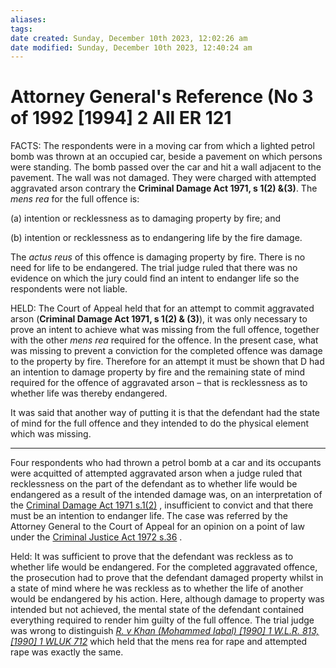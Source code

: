 ```yaml
---
aliases: 
tags: 
date created: Sunday, December 10th 2023, 12:02:26 am
date modified: Sunday, December 10th 2023, 12:40:24 am
---
```


# Attorney General's Reference (No 3 of 1992 [1994] 2 All ER 121

FACTS: The respondents were in a moving car from which a lighted petrol bomb was thrown at an occupied car, beside a pavement on which persons were standing. The bomb passed over the car and hit a wall adjacent to the pavement. The wall was not damaged. They were charged with attempted aggravated arson contrary the **Criminal Damage Act 1971, s 1(2) &(3)**. The _mens rea_ for the full offence is:

(a) intention or recklessness as to damaging property by fire; and

(b) intention or recklessness as to endangering life by the fire damage.

The _actus reus_ of this offence is damaging property by fire. There is no need for life to be endangered. The trial judge ruled that there was no evidence on which the jury could find an intent to endanger life so the respondents were not liable.

HELD: The Court of Appeal held that for an attempt to commit aggravated arson (**Criminal Damage Act 1971, s 1(2) & (3)**), it was only necessary to prove an intent to achieve what was missing from the full offence, together with the other _mens rea_ required for the offence. In the present case, what was missing to prevent a conviction for the completed offence was damage to the property by fire. Therefore for an attempt it must be shown that D had an intention to damage property by fire and the remaining state of mind required for the offence of aggravated arson – that is recklessness as to whether life was thereby endangered.

It was said that another way of putting it is that the defendant had the state of mind for the full offence and they intended to do the physical element which was missing.

---

Four respondents who had thrown a petrol bomb at a car and its occupants were acquitted of attempted aggravated arson when a judge ruled that recklessness on the part of the defendant as to whether life would be endangered as a result of the intended damage was, on an interpretation of the [Criminal Damage Act 1971 s.1(2)](https://uk.westlaw.com/Document/I07FFEF90E44911DA8D70A0E70A78ED65/View/FullText.html?originationContext=document&transitionType=DocumentItem&ppcid=6dcc59153d804f3ea60242d101b2e93b&contextData=(sc.Default)) , insufficient to convict and that there must be an intention to endanger life. The case was referred by the Attorney General to the Court of Appeal for an opinion on a point of law under the [Criminal Justice Act 1972 s.36](https://uk.westlaw.com/Document/I26D46450E44911DA8D70A0E70A78ED65/View/FullText.html?originationContext=document&transitionType=DocumentItem&ppcid=6dcc59153d804f3ea60242d101b2e93b&contextData=(sc.Default)) .

Held: It was sufficient to prove that the defendant was reckless as to whether life would be endangered. For the completed aggravated offence, the prosecution had to prove that the defendant damaged property whilst in a state of mind where he was reckless as to whether the life of another would be endangered by his action. Here, although damage to property was intended but not achieved, the mental state of the defendant contained everything required to render him guilty of the full offence. The trial judge was wrong to distinguish _[R. v Khan (Mohammed Iqbal) [1990] 1 W.L.R. 813, [1990] 1 WLUK 712](https://uk.westlaw.com/Document/I512D77D0E42811DA8FC2A0F0355337E9/View/FullText.html?originationContext=document&transitionType=DocumentItem&ppcid=6dcc59153d804f3ea60242d101b2e93b&contextData=(sc.Default))_ which held that the mens rea for rape and attempted rape was exactly the same.
